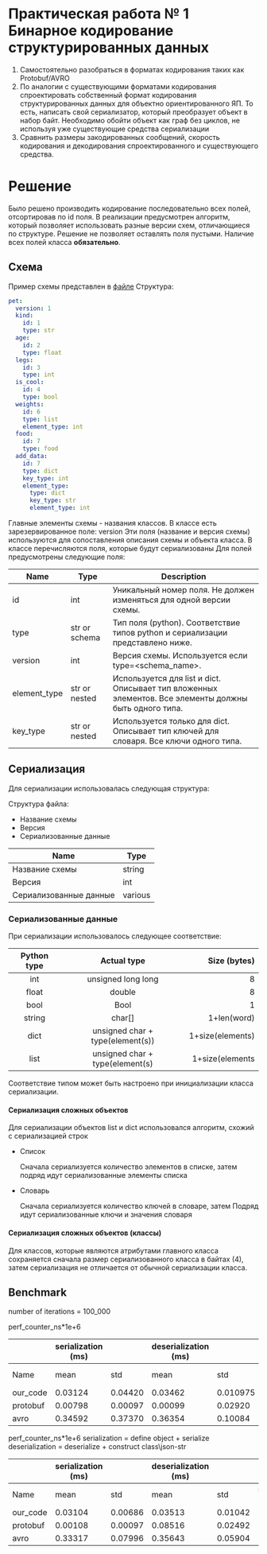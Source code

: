 # Практическая работа № 1 Бинарное кодирование структурированных данных

1) Самостоятельно разобраться в форматах кодирования таких как Protobuf/AVRO
2) По аналогии с существующими форматами кодирования спроектировать собственный
формат кодирования структурированных данных для объектно ориентированного ЯП. То
есть, написать свой сериализатор, который преобразует объект в набор байт. Необходимо
обойти объект как граф без циклов, не используя уже существующие средства
сериализации
3) Сравнить размеры закодированных сообщений, скорость кодирования и декодирования
спроектированного и существующего средства.

# Решение
Было решено производить кодирование последовательно всех полей, отсортировав по id поля.
В реализации предусмотрен алгоритм, который позволяет использовать разные версии схем, отличающиеся по структуре.
Решение не позволяет оставлять поля пустыми. Наличие всех полей класса **обязательно**.
## Схема
Пример схемы представлен в [файле](./schema.yml)
Структура:
```yaml
pet:
  version: 1
  kind:
    id: 1
    type: str
  age:
    id: 2
    type: float
  legs:
    id: 3
    type: int
  is_cool:
    id: 4
    type: bool
  weights:
    id: 6
    type: list
    element_type: int
  food:
    id: 7
    type: food
  add_data:
    id: 7
    type: dict
    key_type: int
    element_type:
      type: dict
      key_type: str
      element_type: int
```
Главные элементы схемы - названия классов. 
В классе есть зарезервированное поле: version
Эти поля (название и версия схемы) используются для сопоставления описания схемы и объекта класса.
В классе перечисляются поля, которые будут сериализованы
Для полей предусмотрены следующие поля:

| Name         | Type          | Description                                                                                            |
|--------------|---------------|--------------------------------------------------------------------------------------------------------|
| id           | int           | Уникальный номер поля. Не должен изменяться для одной версии схемы.                                    |
| type         | str or schema | Тип поля (python). Соответствие типов python и сериализации представлено ниже.                         |
| version      | int           | Версия схемы. Используется если type=<schema_name>.                                                    |
| element_type | str or nested | Используется для list и dict. Описывает тип вложенных элементов. Все элементы должны быть одного типа. |
| key_type     | str or nested | Используется только для dict. Описывает тип ключей для словаря. Все ключи одного типа.                 |

## Сериализация
Для сериализации использовалась следующая структура:

Структура файла:
- Название схемы
- Версия
- Сериализованные данные

| Name                   | Type    |
|------------------------|---------|
| Название схемы         | string  |
| Версия                 | int     |
| Сериализованные данные | various |


### Сериализованные данные
При сериализации использовалось следующее соответствие:

| Python type  |            Actual type            |     Size (bytes) |
|:------------:|:---------------------------------:|-----------------:|
|     int      |        unsigned long long         |                8 |
|    float     |              	double|                8 |
|    bool    |               Bool                |                1 |
|     string     |              char[]               |      1+len(word) |
|     dict     | unsigned char + type(element(s)) | 1+size(elements) |
|     list     |  unsigned char + type(element(s)  |  1+size(elements |

Соответствие типом может быть настроено при инициализации класса сериализации.

#### Сериализация сложных объектов
Для сериализации объектов list и dict использовался алгоритм, схожий с сериализацией строк
- Список
  
  Сначала сериализуется количество элементов в списке, затем подряд идут сериализованные элементы списка
- Словарь

  Сначала сериализуется количество ключей в словаре, затем Подряд идут сериализованные ключи и значения словаря
#### Сериализация сложных объектов (классы)
Для классов, которые являются атрибутами главного класса сохраняется сначала размер сериализованного класса в байтах (4), затем сериализация не отличается от обычной сериализации класса.

## Benchmark
number of iterations = 100_000

perf_counter_ns*1e+6

|            |serialization (ms) |           |             deserialization (ms)              |           |                |
|------------|---------|-----------|----------------------|-----------|----------------|
| Name       | mean    | std       | mean                 | std       | size (bytes)   |
| our_code | 0.03124     | 0.04420   | 0.03462              | 0.010975   | 164            |
| protobuf   | 0.00798 | 0.00097   | 0.00099             | 0.02920  | 39             |
| avro       | 0.34592 | 0.37370 | 0.36354          | 0.10084 | 747            |


perf_counter_ns*1e+6
serialization = define object + serialize
deserialization = deserialize + construct class\json-str

|            |serialization (ms) |           |             deserialization (ms)              |           |                |
|------------|---------|-----------|----------------------|-----------|----------------|
| Name       | mean    | std       | mean                 | std       | size (bytes)   |
| our_code | 0.03104     | 0.00686   | 0.03513              | 0.01042   | 164            |
| protobuf   | 0.00108 | 0.00097   | 0.08516             | 0.02492  | 39             |
| avro       | 0.33317 | 0.07996 | 0.35643          | 0.05904 | 747            |
